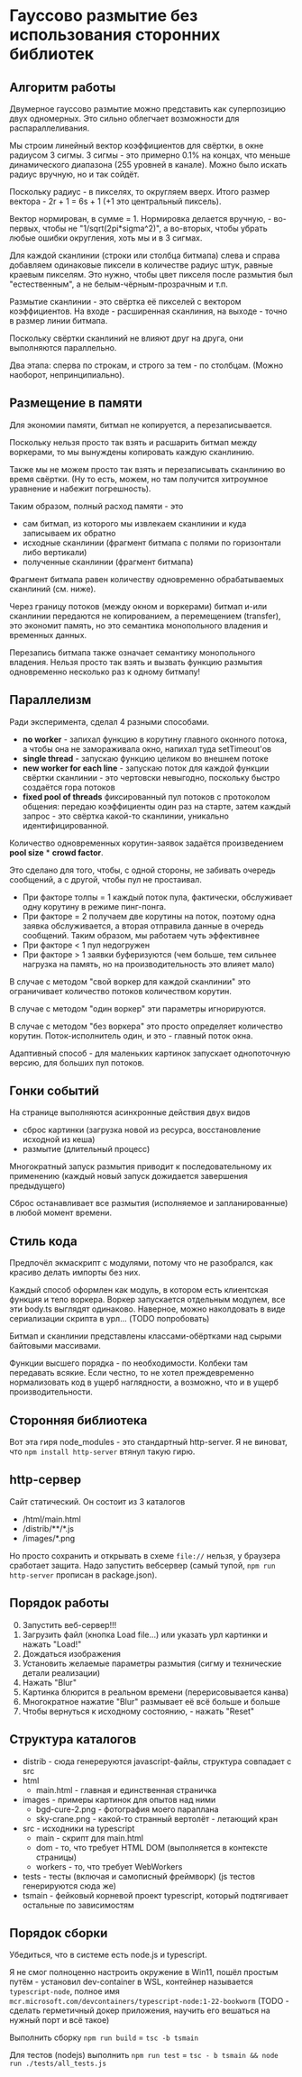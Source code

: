 # Гауссово размытие без использования сторонних библиотек

## Алгоритм работы

Двумерное гауссово размытие можно представить как суперпозицию двух одномерных.
Это сильно облегчает возможности для распараллеливания.

Мы строим линейный вектор коэффициентов для свёртки, в окне радиусом 3 сигмы.
3 сигмы - это примерно 0.1% на концах, что меньше динамического диапазона (255 уровней в канале).
Можно было искать радиус вручную, но и так сойдёт.

Поскольку радиус - в пикселях, то округляем вверх.
Итого размер вектора - 2r + 1 = 6s + 1 (+1 это центральный пиксель).

Вектор нормирован, в сумме = 1.
Нормировка делается вручную, - во-первых, чтобы не "1/sqrt(2pi*sigma^2)",
а во-вторых, чтобы убрать любые ошибки округления, хоть мы и в 3 сигмах.

Для каждой сканлинии (строки или столбца битмапа) слева и справа добавляем
одинаковые пиксели в количестве радиус штук, равные краевым пикселям.
Это нужно, чтобы цвет пикселя после размытия был "естественным", а не белым-чёрным-прозрачным и т.п.

Размытие сканлинии - это свёртка её пикселей с вектором коэффициентов.
На входе - расширенная сканлиния, на выходе - точно в размер линии битмапа.

Поскольку свёртки сканлиний не влияют друг на друга, они выполняются параллельно.

Два этапа: сперва по строкам, и строго за тем - по столбцам.
(Можно наоборот, непринципиально).

## Размещение в памяти

Для экономии памяти, битмап не копируется, а перезаписывается.

Поскольку нельзя просто так взять и расшарить битмап между воркерами,
то мы вынуждены копировать каждую сканлинию.

Также мы не можем просто так взять и перезаписывать сканлинию во время свёртки.
(Ну то есть, можем, но там получится хитроумное уравнение и набежит погрешность).

Таким образом, полный расход памяти - это
- сам битмап, из которого мы извлекаем сканлинии и куда записываем их обратно
- исходные сканлинии (фрагмент битмапа с полями по горизонтали либо вертикали)
- полученные сканлинии (фрагмент битмапа)

Фрагмент битмапа равен количеству одновременно обрабатываемых сканлиний (см. ниже).

Через границу потоков (между окном и воркерами) битмап и-или сканлинии передаются
не копированием, а перемещением (transfer), это экономит память,
но это семантика монопольного владения и временных данных.

Перезапись битмапа также означает семантику монопольного владения.
Нельзя просто так взять и вызвать функцию размытия одновременно несколько раз к одному битмапу!

## Параллелизм

Ради эксперимента, сделал 4 разными способами.
- **no worker** - запихал функцию в корутину главного оконного потока, а чтобы она не замораживала окно, напихал туда setTimeout'ов
- **single thread** - запускаю функцию целиком во внешнем потоке
- **new worker for each line** - запускаю поток для каждой функции свёртки сканлинии - это чертовски невыгодно, поскольку быстро создаётся гора потоков
- **fixed pool of threads** фиксированный пул потоков с протоколом общения: передаю коэффициенты один раз на старте, затем каждый запрос - это свёртка какой-то сканлинии, уникально идентифицированной.

Количество одновременных корутин-заявок задаётся произведением **pool size** * **crowd factor**.

Это сделано для того, чтобы, с одной стороны, не забивать очередь сообщений, а с другой, чтобы пул не простаивал.
- При факторе толпы = 1 каждый поток пула, фактически, обслуживает одну корутину в режиме пинг-понга.
- При факторе = 2 получаем две корутины на поток, поэтому одна заявка обслуживается, а вторая отправила данные в очередь сообщений. Таким образом, мы работаем чуть эффективнее
- При факторе < 1 пул недогружен
- При факторе > 1 заявки буферизуются (чем больше, тем сильнее нагрузка на память, но на производительность это влияет мало)

В случае с методом "свой воркер для каждой сканлинии" это ограничивает количество потоков количеством корутин.

В случае с методом "один воркер" эти параметры игнорируются.

В случае с методом "без воркера" это просто определяет количество корутин. Поток-исполнитель один, и это - главный поток окна.

Адаптивный способ - для маленьких картинок запускает однопоточную версию, для больших пул потоков.

## Гонки событий

На странице выполняются асинхронные действия двух видов
- сброс картинки (загрузка новой из ресурса, восстановление исходной из кеша)
- размытие (длительный процесс)

Многократный запуск размытия приводит к последовательному их применению
(каждый новый запуск дожидается завершения предыдущего)

Сброс останавливает все размытия (исполняемое и запланированные) в любой момент времени.

## Стиль кода

Предпочёл экмаскрипт с модулями, потому что не разобрался, как красиво делать импорты без них.

Каждый способ оформлен как модуль, в котором есть клиентская функция и тело воркера.
Воркер запускается отдельным модулем, все эти body.ts выглядят одинаково.
Наверное, можно наколдовать в виде сериализации скрипта в урл... (TODO попробовать)

Битмап и сканлинии представлены классами-обёртками над сырыми байтовыми массивами.

Функции высшего порядка - по необходимости. Колбеки там передавать всякие.
Если честно, то не хотел преждевременно нормализовать код в ущерб наглядности, а возможно, что и в ущерб производительности.

## Сторонняя библиотека

Вот эта гиря node_modules - это стандартный http-server.
Я не виноват, что `npm install http-server` втянул такую гирю.

## http-сервер

Сайт статический. Он состоит из 3 каталогов
- /html/main.html
- /distrib/**/*.js
- /images/*.png

Но просто сохранить и открывать в схеме `file://` нельзя, у браузера сработает защита.
Надо запустить вебсервер (самый тупой, `npm run http-server` прописан в package.json).

## Порядок работы

0. Запустить веб-сервер!!!
1. Загрузить файл (кнопка Load file...) или указать урл картинки и нажать "Load!"
2. Дождаться изображения
3. Установить желаемые параметры размытия (сигму и технические детали реализации)
4. Нажать "Blur"
5. Картинка блюрится в реальном времени (перерисовывается канва)
6. Многократное нажатие "Blur" размывает её всё больше и больше
7. Чтобы вернуться к исходному состоянию, - нажать "Reset"

## Структура каталогов

- distrib - сюда генереруются javascript-файлы, структура совпадает с src
- html
  - main.html - главная и единственная страничка
- images - примеры картинок для опытов над ними
  - bgd-cure-2.png - фотография моего параплана
  - sky-crane.png - какой-то странный вертолёт - летающий кран
- src - исходники на typescript
  - main - скрипт для main.html
  - dom - то, что требует HTML DOM (выполняется в контексте страницы)
  - workers - то, что требует WebWorkers
- tests - тесты (включая и самописный фреймворк) (js тестов генерируются сюда же)
- tsmain - фейковый корневой проект typescript, который подтягивает остальные по зависимостям

## Порядок сборки

Убедиться, что в системе есть node.js и typescript.

Я не смог полноценно настроить окружение в Win11, пошёл простым путём - установил dev-container в WSL,
контейнер называется `typescript-node`, полное имя
`mcr.microsoft.com/devcontainers/typescript-node:1-22-bookworm`
(TODO - сделать герметичный докер приложения, научить его вешаться на нужный порт и всё такое)

Выполнить сборку `npm run build` = `tsc -b tsmain`

Для тестов (nodejs) выполнить `npm run test` = `tsc - b tsmain && node run ./tests/all_tests.js`
